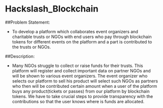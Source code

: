 # Hackslash_Blockchain

##Problem Statement:
- To develop a platform which collaborates event organizers and charitable trusts or
NGOs with end users who pay through blockchain tokens for different events on the platform
and a part is contributed to the trusts or NGOs.

##Description:

- Many NGOs struggle to collect or raise funds for their trusts. This platform will register
and collect important data on partner NGOs and will be shown to various event organizers. The
event organizer who selects our platform to sell his product will select such NGOs as partners
who then will be contributed certain amount when a user of the platform buys any
product(tickets or passes) from our platform by blockchain tokens. We have to take crucial steps
to provide transparency with the contributions so that the user knows where is funds are
allocated.
